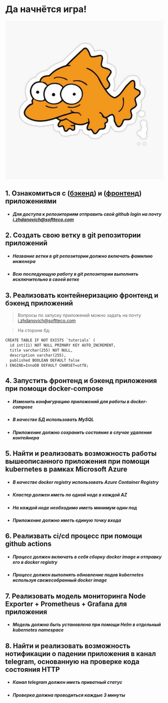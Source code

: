 # Да начнётся игра!

![good_luck](image_3.jpg)

## 1. Ознакомиться с ([бэкенд](https://github.com/TimPervomayskiy/backend_jun_app)) и ([фронтенд](https://github.com/TimPervomayskiy/frontend_jun_app)) приложениями
- ##### Для доступа к репозиториям отправить свой github login на почту i.zhdanovich@softteco.com

## 2. Создать свою ветку в git репозитории приложений
- ##### Название ветки в git репозитории должно включать фамилию инженера
- ##### Всю последующую работу в git репозитории выполнять исключительно в своей ветке 

## 3. Реализовать контейнеризацию фронтенд и бэкенд приложений
> Вопросы по запуску приложений можно задать на почту i.zhdanovich@softteco.com

> На стороне бд:
```
CREATE TABLE IF NOT EXISTS `tutorials` (
  id int(11) NOT NULL PRIMARY KEY AUTO_INCREMENT,
  title varchar(255) NOT NULL,
  description varchar(255),
  published BOOLEAN DEFAULT false
) ENGINE=InnoDB DEFAULT CHARSET=utf8;
```


## 4. Запустить фронтенд и бэкенд приложения при помощи docker-compose
- ##### Изменить конфигурацию приложений для работы в docker-compose
- ##### В качестве БД использовать MySQL
- ##### Приложение должно сохранить состояние в случае удаления контейнера

## 5. Найти и реализовать возможность работы вышеописанного приложения при помощи kubernetes в рамках Microsoft Azure

- ##### В качестве docker registry использовать Azure Container Registry
- ##### Кластер должен иметь по одной ноде в каждой AZ
- ##### На каждой ноде необходимо иметь минимум один под
- ##### Приложение должно иметь единую точку входа

## 6. Реализвать ci/cd процесс при помощи github actions

- ##### Процесс должен включать в себя сборку docker image и отправку его в docker registry
- ##### Процесс должен выполнять обновление подов kubernetes используя свежесобранный docker image

## 7. Реализовать модель мониторинга Node Exporter + Prometheus + Grafana для приложения

- ##### Модель должна быть установлена при помощи Helm в отдельный kubernetes namespace

## 8. Найти и реализовать возможность нотификации о падении приложения в канал telegram, основанную на проверке кода состояния HTTP

- ##### Канал telegram должен иметь приватный статус
- ##### Проверка должна проводиться каждые 3 минуты

